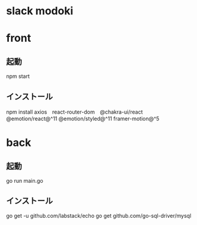 # slack modoki

# front
## 起動
npm start
## インストール
npm install axios　react-router-dom　@chakra-ui/react @emotion/react@^11 @emotion/styled@^11 framer-motion@^5

# back
## 起動
go run main.go
## インストール
go get -u github.com/labstack/echo
go get github.com/go-sql-driver/mysql
